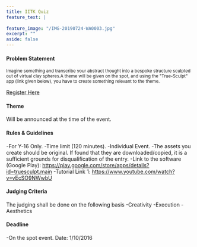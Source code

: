 ```yaml
---
title: IITK Quiz
feature_text: |
  
feature_image: "/IMG-20190724-WA0003.jpg"
excerpt: ""
aside: false
---
```



#### Problem Statement



<small>Imagine something and transcribe your abstract thought into a bespoke structure sculpted out of virtual clay spheres.A theme will be given on the spot, and using the "True-Sculpt" app (link given below), you have to create something relevant to the theme.</small>

[Register Here](https://david.darn.es "A link")



#### Theme
Will be announced at the time of the event.


#### Rules & Guidelines
-For Y-16 Only.
-Time limit (120 minutes).
-Individual Event.
-The assets you create should be original. If found that they are downloaded/copied, it is a sufficient grounds for disqualification of the entry.
-Link to the software (Google Play): https://play.google.com/store/apps/details?id=truesculpt.main
-Tutorial Link 1: https://www.youtube.com/watch?v=vEcSO9NWwbU

#### Judging Criteria

The judging shall be done on the following basis
-Creativity
-Execution
-Aesthetics

#### Deadline
-On the spot event. Date: 1/10/2016 

```
